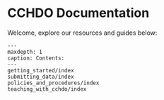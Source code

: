 # CCHDO Documentation

Welcome, explore our resources and guides below: 
```{toctree}
---
maxdepth: 1
caption: Contents:
---
getting_started/index
submitting_data/index
policies_and_procedures/index
teaching_with_cchdo/index
```